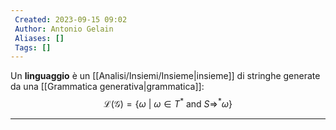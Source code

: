 ```yaml
---
 Created: 2023-09-15 09:02
 Author: Antonio Gelain
 Aliases: []
 Tags: []
---
```


Un **linguaggio** è un [[Analisi/Insiemi/Insieme|insieme]] di stringhe generate da una [[Grammatica generativa|grammatica]]:
$$\mathcal{L}(\mathcal{G}) = \{ \omega\ |\ \omega \in T^{*} \text{ and } S \Rightarrow ^{*}\omega \}$$

---

